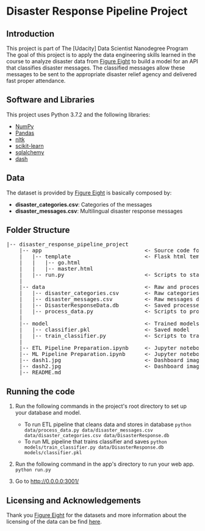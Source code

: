 # Disaster Response Pipeline Project

## Introduction

This project is part of The [Udacity] Data Scientist Nanodegree Program
The goal of this project is to apply the data engineering skills learned in the course to analyze disaster data from [Figure Eight](https://www.figure-eight.com/) to build a model for an API that classifies disaster messages.
The classified messages allow these messages to be sent to the appropriate disaster relief agency and delivered fast proper attendance.


## Software and Libraries

This project uses Python 3.7.2 and the following libraries:
* [NumPy](http://www.numpy.org/)
* [Pandas](http://pandas.pydata.org)
* [nltk](https://www.nltk.org/)
* [scikit-learn](http://scikit-learn.org/stable/)
* [sqlalchemy](https://www.sqlalchemy.org/)
* [dash](https://plot.ly/dash/)


## Data

The dataset is provided by [Figure Eight](https://www.figure-eight.com/dataset/combined-disaster-response-data/) is basically composed by:
* **disaster_categories.csv**: Categories of the messages
* **disaster_messages.csv**: Multilingual disaster response messages


## Folder Structure

<pre>
|-- disaster_response_pipeline_project
    |-- app                                <- Source code for this project
    |   |-- template                       <- Flask html templates
    |   |   |-- go.html
    |   |   |-- master.html
    |   |-- run.py                         <- Scripts to start
    |
    |-- data                               <- Raw and processed data
    |   |-- disaster_categories.csv        <- Raw categories data
    |   |-- disaster_messages.csv          <- Raw messages data
    |   |-- DisasterResponseData.db        <- Saved processed data
    |   |-- process_data.py                <- Scripts to process data
    |
    |-- model                              <- Trained models and ML pipeline
    |   |-- classifier.pkl                 <- Saved model
    |   |-- train_classifier.py            <- Scripts to train model
    |
    |-- ETL Pipeline Preparation.ipynb     <- Jupyter notebooks
    |-- ML Pipeline Preparation.ipynb      <- Jupyter notebooks
	|-- dash1.jpg                          <- Dashboard image to display in app web page
	|-- dash2.jpg                          <- Dashboard image to display in app web page
    |-- README.md
</pre>


## Running the code

1. Run the following commands in the project's root directory to set up your database and model.

    - To run ETL pipeline that cleans data and stores in database
        `python data/process_data.py data/disaster_messages.csv data/disaster_categories.csv data/DisasterResponse.db`
    - To run ML pipeline that trains classifier and saves
        `python models/train_classifier.py data/DisasterResponse.db models/classifier.pkl`

2. Run the following command in the app's directory to run your web app.
    `python run.py`

3. Go to http://0.0.0.0:3001/

## Licensing and Acknowledgements

Thank you [Figure Eight](https://www.figure-eight.com/) for the datasets and more information about the licensing of the data can be find [here](https://www.figure-eight.com/datasets/).